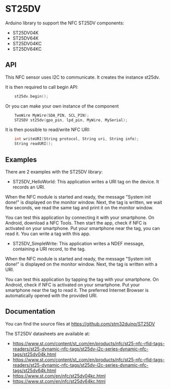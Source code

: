# ST25DV
Arduino library to support the NFC ST25DV components:
 * ST25DV04K
 * ST25DV64K
 * ST25DV04KC
 * ST25DV64KC

## API

This NFC sensor uses I2C to communicate.
It creates the instance st25dv.

It is then required to call begin API:
```cpp
    st25dv.begin();
```

Or you can make your own instance of the component
```cpp
    TwoWire MyWire(SDA_PIN, SCL_PIN);
    ST25DV st25dv(gpo_pin, lpd_pin, MyWire, MySerial);
```


It is then possible to read/write NFC URI:

```cpp
    int writeURI(String protocol, String uri, String info);
    String readURI();
```


## Examples

There are 2 examples with the ST25DV library:
* ST25DV_HelloWorld: This application writes a URI tag on the device. It records an URI.

When the NFC module is started and ready, the message "System init done!" is displayed on the monitor window.
Next, the tag is written, we wait few seconds, we read the same tag and print it on the monitor window.

You can test this application by connecting it with your smartphone.
On Android, download a NFC Tools. Then start the app, check if NFC is activated
on your smartphone. Put your smartphone near the tag, you can read it. You can
write a tag with this app.

* ST25DV_SimpleWrite: This application writes a NDEF message, containing a URI record, to the tag.

When the NFC module is started and ready, the message "System init done!" is displayed on the monitor window.
Next, the tag is written with a URI.

You can test this application by tapping the tag with your smartphone.
On Android, check if NFC is activated on your smartphone.
Put your smartphone near the tag to read it.
The preferred Internet Browser is automatically opened with the provided URI.


## Documentation

You can find the source files at
https://github.com/stm32duino/ST25DV

The ST25DV datasheets are available at:
* https://www.st.com/content/st_com/en/products/nfc/st25-nfc-rfid-tags-readers/st25-dynamic-nfc-tags/st25dv-i2c-series-dynamic-nfc-tags/st25dv04k.html
* https://www.st.com/content/st_com/en/products/nfc/st25-nfc-rfid-tags-readers/st25-dynamic-nfc-tags/st25dv-i2c-series-dynamic-nfc-tags/st25dv64k.html
* https://www.st.com/en/nfc/st25dv04kc.html
* https://www.st.com/en/nfc/st25dv64kc.html
